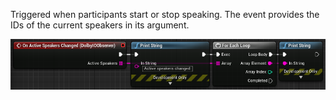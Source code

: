 Triggered when participants start or stop speaking. The event provides the IDs of the current speakers in its argument.

![Sample](../../../static/img/on_active_speakers_changed.PNG)